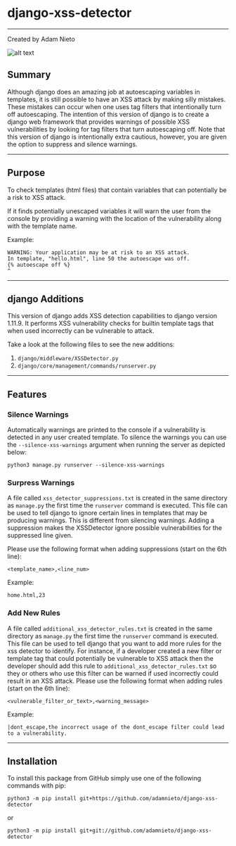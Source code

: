 # django-xss-detector
---
Created by Adam Nieto

![alt text](https://github.com/adamnieto/django-xss-detector/blob/master/XSSDetector_example.png)

## Summary
Although django does an amazing job at autoescaping variables in templates, it is still possible to have an XSS attack by making silly mistakes. These mistakes can occur when one uses tag filters that intentionally turn off autoescaping. The intention of this version of django is to create a django web framework that provides warnings of possible XSS vulnerabilities by looking for tag filters that turn autoescaping off. Note that this version of django is intentionally extra cautious, however, you are given the option to suppress and silence warnings.

---
## Purpose
To check templates (html files) that contain variables that can potentially be a risk to XSS attack. 

If it finds potentially unescaped variables it will warn the user from the console by providing a warning with the location of the vulnerability along with the template name.

Example:

```
WARNING: Your application may be at risk to an XSS attack.
In template, "hello.html", line 50 the autoescape was off.
{% autoescape off %}
^
```
---

## django Additions
This version of django adds XSS detection capabilities to django version 1.11.9. It performs XSS vulnerability checks for builtin template tags that when used incorrectly can be vulnerable to attack.

Take a look at the following files to see the new additions:

1. `django/middleware/XSSDetector.py`
2. `django/core/management/commands/runserver.py`

---
## Features
### Silence Warnings
Automatically warnings are printed to the console if a vulnerability is detected in any user created template. To silence the warnings you can use the `--silence-xss-warnings` argument when running the server as depicted below: 

```
python3 manage.py runserver --silence-xss-warnings
```

### Surpress Warnings
A file called `xss_detector_suppressions.txt` is created in the same directory as `manage.py` the first time the `runserver` command is executed. This file can be used to tell django to ignore certain lines in templates that may be producing warnings. This is different from silencing warnings. Adding a suppression makes the XSSDetector ignore possible vulnerabilities for the suppressed line given.

Please use the following format when adding suppressions (start on the 6th line):

```
<template_name>,<line_num>
```

Example:
```
home.html,23
```
### Add New Rules
A file called `additional_xss_detector_rules.txt` is created in the same directory as `manage.py` the first time the `runserver` command is executed. This file can be used to tell django that you want to add more rules for the xss detector to identify. For instance, if a developer created a new filter or template tag that could potentially be vulnerable to XSS attack then the developer should add this rule to `additional_xss_detector_rules.txt` so they or others who use this filter can be warned if used incorrectly could result in an XSS attack. 
Please use the following format when adding rules (start on the 6th line):

```
<vulnerable_filter_or_text>,<warning_message>
```

Example:
```
|dont_escape,the incorrect usage of the dont_escape filter could lead to a vulnerability.
```
---
## Installation
To install this package from GitHub simply use one of the following commands with pip:
```
python3 -m pip install git+https://github.com/adamnieto/django-xss-detector
```
or 
```
python3 -m pip install git+git://github.com/adamnieto/django-xss-detector
```
